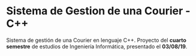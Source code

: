# Sistema de Gestion de una Courier - C++
Sistema de gestión de una Courier en lenguaje C++. Proyecto del **cuarto semestre** de estudios de Ingeniería Informática, presentado el **03/08/19**.
